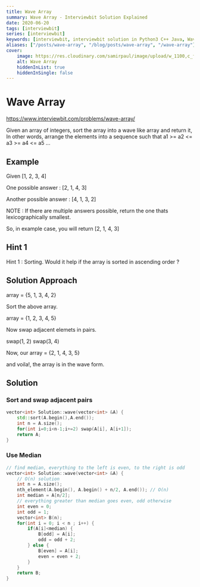 ```yaml
---
title: Wave Array
summary: Wave Array - Interviewbit Solution Explained
date: 2020-06-20
tags: [interviewbit]
series: [interviewbit]
keywords: [interviewbit, interviewbit solution in Python3 C++ Java, Wave Array solution]
aliases: ["/posts/wave-array", "/blog/posts/wave-array", "/wave-array"]
cover:
    image: https://res.cloudinary.com/samirpaul/image/upload/w_1100,c_fit,co_rgb:FFFFFF,l_text:Arial_70_bold:Wave Array - Solution Explained/problem-solving.webp
    alt: Wave Array
    hiddenInList: true
    hiddenInSingle: false
---
```


# Wave Array

https://www.interviewbit.com/problems/wave-array/

Given an array of integers, sort the array into a wave like array and return it, 
In other words, arrange the elements into a sequence such that a1 >= a2 <= a3 >= a4 <= a5 ...

## Example

Given [1, 2, 3, 4]

One possible answer : [2, 1, 4, 3]

Another possible answer : [4, 1, 3, 2]

NOTE : If there are multiple answers possible, return the one thats lexicographically smallest. 

So, in example case, you will return [2, 1, 4, 3] 

## Hint 1

Hint 1 : Sorting. 
Would it help if the array is sorted in ascending order ?

## Solution Approach

array = {5, 1, 3, 4, 2}

Sort the above array. 

array = {1, 2, 3, 4, 5}

Now swap adjacent elemets in pairs.

swap(1, 2)
swap(3, 4)

Now, our array = {2, 1, 4, 3, 5}

and voila!, the array is in the wave form.


## Solution


### Sort and swap adjacent pairs

```cpp
vector<int> Solution::wave(vector<int> &A) {
    std::sort(A.begin(),A.end());
    int n = A.size();
    for(int i=0;i<n-1;i+=2) swap(A[i], A[i+1]);
    return A;
}

```

### Use Median

```cpp
// find median, everything to the left is even, to the right is odd
vector<int> Solution::wave(vector<int> &A) {
    // O(n) solution
    int n = A.size();
    nth_element(A.begin(), A.begin() + n/2, A.end()); // O(n)
    int median = A[n/2];
    // everything greater than median goes even, odd otherwise
    int even = 0;
    int odd = 1;
    vector<int> B(n);
    for(int i = 0; i < n ; i++) {
        if(A[i]<median) {
            B[odd] = A[i];
            odd = odd + 2;
        } else {
            B[even] = A[i];
            even = even + 2;  
        }
    }
    return B;
}
```
